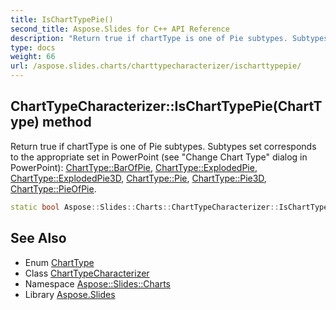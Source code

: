 ```yaml
---
title: IsChartTypePie()
second_title: Aspose.Slides for C++ API Reference
description: "Return true if chartType is one of Pie subtypes. Subtypes set corresponds to the appropriate set in PowerPoint (see \"Change Chart Type\" dialog in PowerPoint): ChartType::BarOfPie, ChartType::ExplodedPie, ChartType::ExplodedPie3D, ChartType::Pie, ChartType::Pie3D, ChartType::PieOfPie."
type: docs
weight: 66
url: /aspose.slides.charts/charttypecharacterizer/ischarttypepie/
---
```

## ChartTypeCharacterizer::IsChartTypePie(ChartType) method


Return true if chartType is one of Pie subtypes. Subtypes set corresponds to the appropriate set in PowerPoint (see \"Change Chart Type\" dialog in PowerPoint): [ChartType::BarOfPie](../../charttype/), [ChartType::ExplodedPie](../../charttype/), [ChartType::ExplodedPie3D](../../charttype/), [ChartType::Pie](../../charttype/), [ChartType::Pie3D](../../charttype/), [ChartType::PieOfPie](../../charttype/).

```cpp
static bool Aspose::Slides::Charts::ChartTypeCharacterizer::IsChartTypePie(ChartType chartType)
```

## See Also

* Enum [ChartType](../../charttype/)
* Class [ChartTypeCharacterizer](../)
* Namespace [Aspose::Slides::Charts](../../)
* Library [Aspose.Slides](../../../)